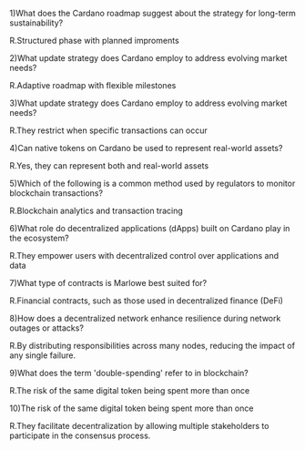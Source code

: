 1)What does the Cardano roadmap suggest about the strategy for long-term sustainability?

R.Structured phase with planned improments

2)What update strategy does Cardano employ to address evolving market needs?

R.Adaptive roadmap with flexible milestones

3)What update strategy does Cardano employ to address evolving market needs?

R.They restrict when specific transactions can occur

4)Can native tokens on Cardano be used to represent real-world assets?

R.Yes, they can represent both and real-world assets

5)Which of the following is a common method used by regulators to monitor blockchain transactions?

R.Blockchain analytics and transaction tracing

6)What role do decentralized applications (dApps) built on Cardano play in the ecosystem?

R.They empower users with decentralized control over applications and data

7)What type of contracts is Marlowe best suited for?

R.Financial contracts, such as those used in decentralized finance (DeFi)

8)How does a decentralized network enhance resilience during network outages or attacks?

R.By distributing responsibilities across many nodes, reducing the impact of any single failure.

9)What does the term 'double-spending' refer to in blockchain?

R.The risk of the same digital token being spent more than once

10)The risk of the same digital token being spent more than once

R.They facilitate decentralization by allowing multiple stakeholders to participate in the consensus process.
